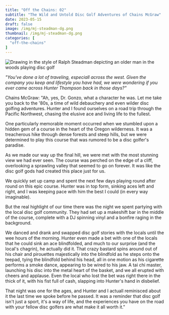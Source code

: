 ```yaml
---
title: "Off the Chains: 02"
subtitle: "The Wild and Untold Disc Golf Adventures of Chains McGraw"
date: 2023-05-15
draft: false
image: /img/mj-steadman-dg.png
thumbnail: /img/mj-steadman-dg.png
categories: [
  "off-the-chains"
]
---
```

![Drawing in the style of Ralph Steadman depicting an older man in the woods playing disc golf](/img/mj-steadman-dg.png)

*"You've done a lot of traveling, especiall across the west. Given the company you keep and lifestyle you have had, we were wondering if you ever came across Hunter Thompson back in those days?"*

Chains McGraw: "Ah, yes, Dr. Gonzo, what a character he was. Let me take you back to the '80s, a time of wild debauchery and even wilder disc golfing adventures. Hunter and I found ourselves on a road trip through the Pacific Northwest, chasing the elusive ace and living life to the fullest.

One particularly memorable moment occurred when we stumbled upon a hidden gem of a course in the heart of the Oregon wilderness. It was a treacherous hike through dense forests and steep hills, but we were determined to play this course that was rumored to be a disc golfer's paradise.

As we made our way up the final hill, we were met with the most stunning view we had ever seen. The course was perched on the edge of a cliff, overlooking a sprawling valley that seemed to go on forever. It was like the disc golf gods had created this place just for us.

We quickly set up camp and spent the next few days playing round after round on this epic course. Hunter was in top form, sinking aces left and right, and I was keeping pace with him the best I could (in every way imaginable).

But the real highlight of our time there was the night we spent partying with the local disc golf community. They had set up a makeshift bar in the middle of the course, complete with a DJ spinning vinyl and a bonfire raging in the background.

We danced and drank and swapped disc golf stories with the locals until the wee hours of the morning. Hunter even made a bet with one of the locals that he could sink an ace blindfolded, and much to our surprise (and the local's chagrin), he actually did it. That crazy bastard spins around out of his chair and pirouettes majestically into the blindfold as he steps onto the teepad, tying the blindfold behind his head, all in one motion as his cigarette performs a smoke dance, appearing to be wired to his jaw. A tai chi master, launching his disc into the metal heart of the basket, and we all erupted with cheers and applause. Even the local who lost the bet was right there in the thick of it, with his fist full of cash, slapping into Hunter's hand in disbelief.

That night was one for the ages, and Hunter and I actuall reminisced about it the last time we spoke before he passed. It was a reminder that disc golf isn't just a sport, it's a way of life, and the experiences you have on the road with your fellow disc golfers are what make it all worth it."
